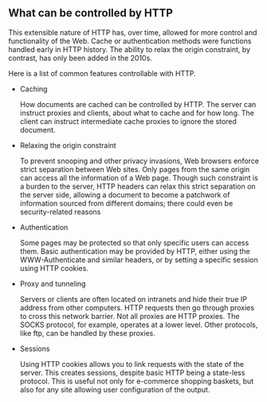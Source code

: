 ## What can be controlled by HTTP
This extensible nature of HTTP has, over time, allowed for more control
and functionality of the Web. Cache or authentication methods were
functions handled early in HTTP history. The ability to relax the origin
constraint, by contrast, has only been added in the 2010s.

Here is a list of common features controllable with HTTP.

- Caching
 
    How documents are cached can be controlled by HTTP. The server can
    instruct proxies and clients, about what to cache and for how long.
    The client can instruct intermediate cache proxies to ignore the
    stored document.
    
- Relaxing the origin constraint

    To prevent snooping and other privacy invasions, Web browsers
    enforce strict separation between Web sites. Only pages from the
    same origin can access all the information of a Web page. Though
    such constraint is a burden to the server, HTTP headers can relax
    this strict separation on the server side, allowing a document to
    become a patchwork of information sourced from different domains;
    there could even be security-related reasons
    
- Authentication

    Some pages may be protected so that only specific users can access
    them. Basic authentication may be provided by HTTP, either using the
    WWW-Authenticate and similar headers, or by setting a specific
    session using HTTP cookies.
        
- Proxy and tunneling

    Servers or clients are often located on intranets and hide their
    true IP address from other computers. HTTP requests then go through
    proxies to cross this network barrier. Not all proxies are HTTP
    proxies. The SOCKS protocol, for example, operates at a lower level.
    Other protocols, like ftp, can be handled by these proxies.
    
- Sessions

    Using HTTP cookies allows you to link requests with the state of the
    server. This creates sessions, despite basic HTTP being a state-less
    protocol. This is useful not only for e-commerce shopping baskets,
    but also for any site allowing user configuration of the output.